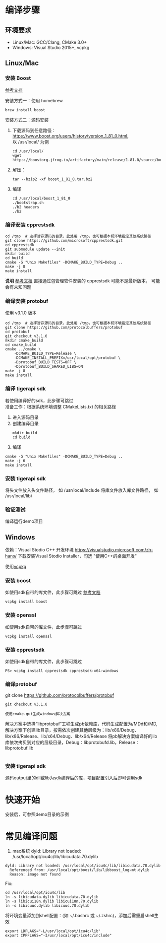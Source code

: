 # 编译步骤
## 环境要求
- Linux/Mac: GCC/Clang, CMake 3.0+
- Windows: Visual Studio 2015+, vcpkg



## Linux/Mac

### 安装 Boost
[参考文档](https://www.boost.org/doc/libs/1_81_0/more/getting_started/unix-variants.html)

安装方式一：使用 homebrew
```shell
brew install boost 
```

安装方式二：源码安装
1. 下载源码到任意路径： https://www.boost.org/users/history/version_1_81_0.html,  
   以 /usr/local/ 为例
    ```shell
    cd /usr/local/
    wget https://boostorg.jfrog.io/artifactory/main/release/1.81.0/source/boost_1_81_0.tar.bz2
    ```
2. 解压：
    ```
    tar --bzip2 -xf boost_1_81_0.tar.bz2
    ```
3. 编译
    ```shell
    cd /usr/local/boost_1_81_0
    ./bootstrap.sh
    ./b2 headers
    ./b2
    ```


### 编译安装 cpprestsdk
```
cd /tmp  # 选择暂存源码的目录，此处用 /tmp，也可根据本机环境指定其他系统路径
git clone https://github.com/microsoft/cpprestsdk.git
cd cpprestsdk
git submodule update --init
mkdir build
cd build
cmake -G "Unix Makefiles" -DCMAKE_BUILD_TYPE=Debug ..
make -j 8
make install
```

**说明**
[参考文档](https://github.com/Microsoft/cpprestsdk/wiki/Getting-Started-Tutorial)
直接通过包管理软件安装的 cpprestsdk 可能不是最新版本， 可能会有未知问题

### 编译安装 protobuf
使用 v3.1.0 版本
```
cd /tmp  # 选择暂存源码的目录，此处用 /tmp，也可根据本机环境指定其他系统路径
git clone https://github.com/protocolbuffers/protobuf
cd protobuf
git checkout v3.1.0
mkdir cmake_build
cd cmake_build
cmake ../cmake \
    -DCMAKE_BUILD_TYPE=Release \
    -DCMAKE_INSTALL_PREFIX=/usr/local/opt/protobuf \
    -Dprotobuf_BUILD_TESTS=OFF \
    -Dprotobuf_BUILD_SHARED_LIBS=ON
make -j 8
make install
```

### 编译 tigerapi sdk
若使用编译好的sdk，此步骤可跳过  
准备工作：根据系统环境调整 CMakeLists.txt 的相关路径

1. 进入源码目录
2. 创建编译目录
   ```
   mkdir build
   cd build
   ```
3. 编译
```
cmake -G "Unix Makefiles" -DCMAKE_BUILD_TYPE=Debug ..
make -j 6
make install
```

### 安装 tigerapi sdk
将头文件放入头文件路径， 如 /usr/local/include
将库文件放入库文件路径， 如 /usr/local/lib/


### 验证测试
编译运行demo项目



## Windows
依赖：Visual Stodio C++ 开发环境 https://visualstudio.microsoft.com/zh-hans/
下载安装Visual Stodio Installer，勾选 "使用C++的桌面开发"

使用[vcpkg](https://vcpkg.io/en/getting-started.html)


### 安装 boost
如使用sdk自带的库文件，此步骤可跳过
[参考文档](https://www.boost.org/doc/libs/1_81_0/more/getting_started/windows.html)
``` 
vcpkg install boost
```

### 安装 openssl
如使用sdk自带的库文件，此步骤可跳过
``` 
vcpkg install openssl
```

### 安装 cpprestsdk
如使用sdk自带的库文件，此步骤可跳过
```
PS> vcpkg install cpprestsdk cpprestsdk:x64-windows
```
### 编译protobuf
git clone https://github.com/protocolbuffers/protobuf
```
git checkout v3.1.0

使用cmake-gui生成windows解决方案
```
解决方案中选择“libprotobuf”工程生成pb依赖库，代码生成配置为/MDd和/MD,
解决方案下创建lib目录，按需依次创建其他层级为：lib/x86/Debug、lib/x86/Release、lib/x64/Debug、lib/x64/Release
将pb解决方案编译好的lib库依次拷贝到对应的层级目录，Debug：libprotobufd.lib，Release：libprotobuf.lib
```
```

### 安装 tigerapi sdk
源码output里的dll或lib为sdk编译后的库，项目配置引入后即可调用sdk





# 快速开始
安装后，可参照demo目录的示例



# 常见编译问题
1. mac系统 dyld: Library not loaded: /usr/local/opt/icu4c/lib/libicudata.70.dylib
``` 
dyld: Library not loaded: /usr/local/opt/icu4c/lib/libicudata.70.dylib
  Referenced from: /usr/local/opt/boost/lib/libboost_log-mt.dylib
  Reason: image not found
```
Fix:
``` 
cd /usr/local/opt/icu4c/lib
ln -s libicudata.dylib libicudata.70.dylib
ln -s libicui18n.dylib libicui18n.70.dylib
ln -s libicuuc.dylib libicuuc.70.dylib
```
将环境变量添加到shell配置：(如 ~/.bashrc 或 ~/.zshrc)，添加后需重启shell生效
```shell
export LDFLAGS="-L/usr/local/opt/icu4c/lib"
export CPPFLAGS="-I/usr/local/opt/icu4c/include"
```


